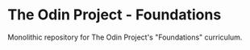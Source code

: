 # The Odin Project - Foundations
Monolithic repository for The Odin Project's "Foundations" curriculum.
